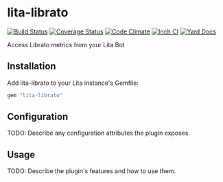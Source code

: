 # lita-librato

[![Build Status](https://travis-ci.org/brodock/lita-librato.svg?branch=master)](https://travis-ci.org/brodock/lita-librato)
[![Coverage Status](https://coveralls.io/repos/brodock/lita-librato/badge.svg)](https://coveralls.io/r/brodock/lita-librato)
[![Code Climate](https://codeclimate.com/github/brodock/lita-librato/badges/gpa.svg)](https://codeclimate.com/github/brodock/lita-librato)
[![Inch CI](http://inch-ci.org/github/brodock/lita-librato.svg?branch=master)](http://inch-ci.org/github/brodock/lita-librato)
[![Yard Docs](http://img.shields.io/badge/yard-docs-blue.svg)](http://rubydoc.info/github/brodock/lita-librato/master)

Access Librato metrics from your Lita Bot

## Installation

Add lita-librato to your Lita instance's Gemfile:

``` ruby
gem "lita-librato"
```

## Configuration

TODO: Describe any configuration attributes the plugin exposes.

## Usage

TODO: Describe the plugin's features and how to use them.
